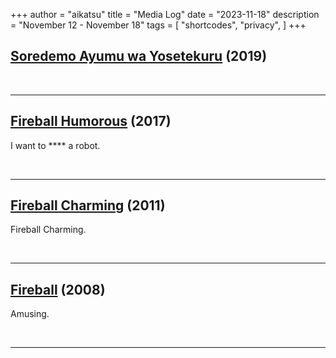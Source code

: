 +++
author = "aikatsu"
title = "Media Log"
date = "2023-11-18"
description = "November 12 - November 18"
tags = [
    "shortcodes",
    "privacy",
]
+++

## [Soredemo Ayumu wa Yosetekuru](https://www.mangaupdates.com/series/rkpkgoq/soredemo-ayumu-wa-yosetekuru) (2019)

<br>

---

## [Fireball Humorous](https://anidb.net/anime/13398) (2017)

I want to **** a robot.

<br>

---

## [Fireball Charming](https://anidb.net/anime/8051) (2011)

Fireball Charming.

<br>

---

## [Fireball](https://anidb.net/anime/5904) (2008)

Amusing.

<br>

---

<br>





